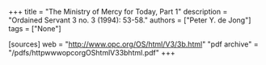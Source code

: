 +++
title = "The Ministry of Mercy for Today, Part 1"
description = "Ordained Servant 3 no. 3 (1994): 53-58."
authors = ["Peter Y. de Jong"]
tags = ["None"]

[sources]
web = "http://www.opc.org/OS/html/V3/3b.html"
"pdf archive" = "/pdfs/httpwwwopcorgOShtmlV33bhtml.pdf"
+++
